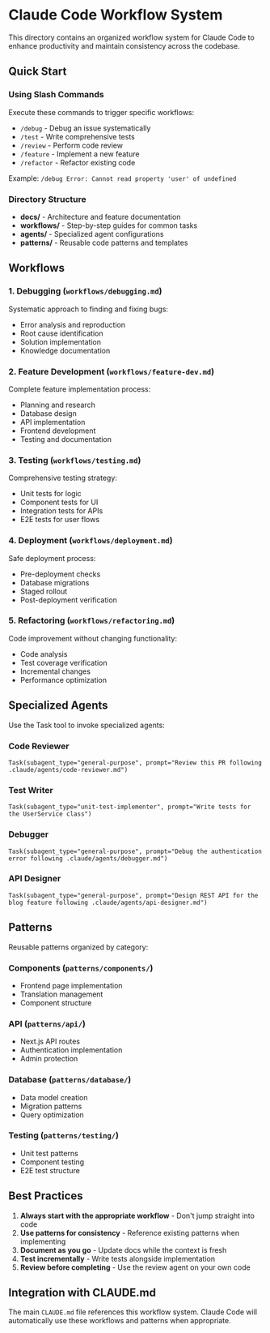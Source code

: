 # Claude Code Workflow System

This directory contains an organized workflow system for Claude Code to enhance productivity and maintain consistency across the codebase.

## Quick Start

### Using Slash Commands

Execute these commands to trigger specific workflows:
- `/debug` - Debug an issue systematically
- `/test` - Write comprehensive tests
- `/review` - Perform code review
- `/feature` - Implement a new feature
- `/refactor` - Refactor existing code

Example: `/debug Error: Cannot read property 'user' of undefined`

### Directory Structure

- **docs/** - Architecture and feature documentation
- **workflows/** - Step-by-step guides for common tasks
- **agents/** - Specialized agent configurations
- **patterns/** - Reusable code patterns and templates

## Workflows

### 1. Debugging (`workflows/debugging.md`)
Systematic approach to finding and fixing bugs:
- Error analysis and reproduction
- Root cause identification
- Solution implementation
- Knowledge documentation

### 2. Feature Development (`workflows/feature-dev.md`)
Complete feature implementation process:
- Planning and research
- Database design
- API implementation
- Frontend development
- Testing and documentation

### 3. Testing (`workflows/testing.md`)
Comprehensive testing strategy:
- Unit tests for logic
- Component tests for UI
- Integration tests for APIs
- E2E tests for user flows

### 4. Deployment (`workflows/deployment.md`)
Safe deployment process:
- Pre-deployment checks
- Database migrations
- Staged rollout
- Post-deployment verification

### 5. Refactoring (`workflows/refactoring.md`)
Code improvement without changing functionality:
- Code analysis
- Test coverage verification
- Incremental changes
- Performance optimization

## Specialized Agents

Use the Task tool to invoke specialized agents:

### Code Reviewer
```
Task(subagent_type="general-purpose", prompt="Review this PR following .claude/agents/code-reviewer.md")
```

### Test Writer
```
Task(subagent_type="unit-test-implementer", prompt="Write tests for the UserService class")
```

### Debugger
```
Task(subagent_type="general-purpose", prompt="Debug the authentication error following .claude/agents/debugger.md")
```

### API Designer
```
Task(subagent_type="general-purpose", prompt="Design REST API for the blog feature following .claude/agents/api-designer.md")
```

## Patterns

Reusable patterns organized by category:

### Components (`patterns/components/`)
- Frontend page implementation
- Translation management
- Component structure

### API (`patterns/api/`)
- Next.js API routes
- Authentication implementation
- Admin protection

### Database (`patterns/database/`)
- Data model creation
- Migration patterns
- Query optimization

### Testing (`patterns/testing/`)
- Unit test patterns
- Component testing
- E2E test structure

## Best Practices

1. **Always start with the appropriate workflow** - Don't jump straight into code
2. **Use patterns for consistency** - Reference existing patterns when implementing
3. **Document as you go** - Update docs while the context is fresh
4. **Test incrementally** - Write tests alongside implementation
5. **Review before completing** - Use the review agent on your own code

## Integration with CLAUDE.md

The main `CLAUDE.md` file references this workflow system. Claude Code will automatically use these workflows and patterns when appropriate.